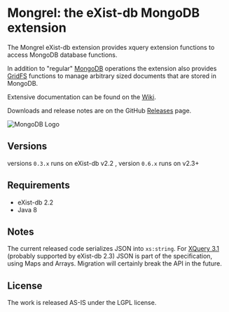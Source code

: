 Mongrel: the eXist-db MongoDB extension
========================================

The Mongrel eXist-db extension provides xquery extension functions to access MongoDB database functions.

In addition to "regular" [MongoDB](https://github.com/dizzzz/Mongrel/wiki/MongoDB) operations the extension also provides [GridFS](https://github.com/dizzzz/Mongrel/wiki/GridFS) functions to manage arbitrary sized documents that are stored in MongoDB.

Extensive documentation can be found on the [Wiki](https://github.com/dizzzz/Mongrel/wiki).

Downloads and release notes are on the GitHub [Releases](https://github.com/dizzzz/Mongrel/releases) page.

![MongoDB Logo](http://www.mongodb.com/sites/mongodb.com/files/media/mongodb-logo-rgb.jpeg)

## Versions

versions `0.3.x` runs on eXist-db v2.2 , version `0.6.x` runs on v2.3+

## Requirements
- eXist-db 2.2
- Java 8

## Notes
The current released code serializes JSON into `xs:string`. For [XQuery 3.1](http://www.w3.org/TR/xquery-31/) (probably supported by eXist-db 2.3) JSON is part of the specification, using Maps and Arrays. Migration will certainly break the API in the future.

## License

The work is released AS-IS under the LGPL license.
